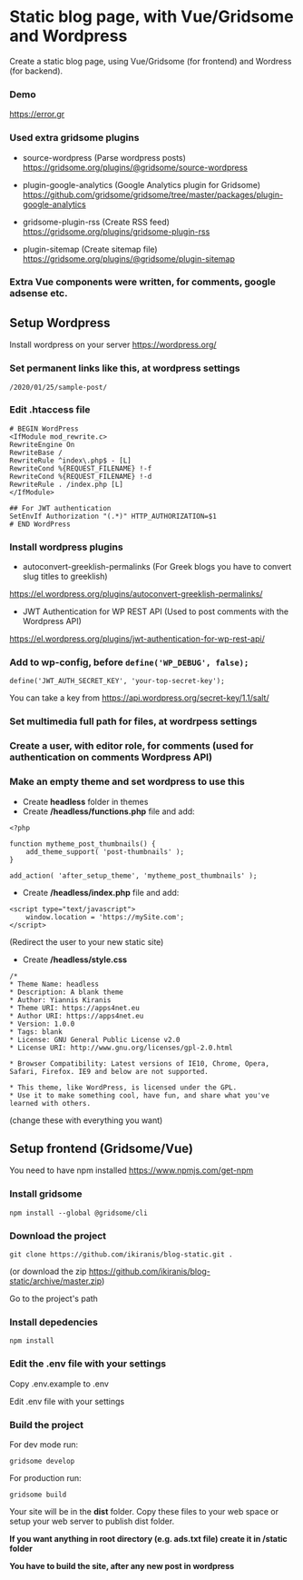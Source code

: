 # Static blog page, with Vue/Gridsome and Wordpress

Create a static blog page, using Vue/Gridsome (for frontend) and Wordress (for backend).

### Demo

<https://error.gr>

### Used extra gridsome plugins

- source-wordpress (Parse wordpress posts)
<https://gridsome.org/plugins/@gridsome/source-wordpress>

- plugin-google-analytics (Google Analytics plugin for Gridsome)
<https://github.com/gridsome/gridsome/tree/master/packages/plugin-google-analytics>

- gridsome-plugin-rss (Create RSS feed)
<https://gridsome.org/plugins/gridsome-plugin-rss>

- plugin-sitemap (Create sitemap file)
<https://gridsome.org/plugins/@gridsome/plugin-sitemap>

### Extra Vue components were written, for comments, google adsense etc.

## Setup Wordpress 

Install wordpress on your server <https://wordpress.org/>

### Set permanent links like this, at wordpress settings

 `` /2020/01/25/sample-post/ ``

### Edit .htaccess file

```
# BEGIN WordPress
<IfModule mod_rewrite.c>
RewriteEngine On
RewriteBase /
RewriteRule ^index\.php$ - [L]
RewriteCond %{REQUEST_FILENAME} !-f
RewriteCond %{REQUEST_FILENAME} !-d
RewriteRule . /index.php [L]
</IfModule>

## For JWT authentication
SetEnvIf Authorization "(.*)" HTTP_AUTHORIZATION=$1
# END WordPress
```

### Install wordpress plugins

- autoconvert-greeklish-permalinks (For Greek blogs you have to convert slug titles to greeklish)

<https://el.wordpress.org/plugins/autoconvert-greeklish-permalinks/>

- JWT Authentication for WP REST API (Used to post comments with the Wordpress API)

<https://el.wordpress.org/plugins/jwt-authentication-for-wp-rest-api/>

### Add to wp-config, before ``define('WP_DEBUG', false);``

```
define('JWT_AUTH_SECRET_KEY', 'your-top-secret-key');
```

You can take a key from <https://api.wordpress.org/secret-key/1.1/salt/>

### Set multimedia full path for files, at wordrpess settings

### Create a user, with editor role, for comments (used for authentication on comments Wordpress API)

### Make an empty theme and set wordpress to use this

- Create **headless** folder in themes
- Create **/headless/functions.php** file and add:

```
<?php

function mytheme_post_thumbnails() {
    add_theme_support( 'post-thumbnails' );
}

add_action( 'after_setup_theme', 'mytheme_post_thumbnails' );
```

- Create **/headless/index.php** file and add:

```
<script type="text/javascript">
	window.location = 'https://mySite.com';
</script>
```

(Redirect the user to your new static site)

- Create **/headless/style.css**

```
/*
* Theme Name: headless
* Description: A blank theme
* Author: Yiannis Kiranis
* Theme URI: https://apps4net.eu
* Author URI: https://apps4net.eu
* Version: 1.0.0
* Tags: blank
* License: GNU General Public License v2.0
* License URI: http://www.gnu.org/licenses/gpl-2.0.html

* Browser Compatibility: Latest versions of IE10, Chrome, Opera, Safari, Firefox. IE9 and below are not supported.

* This theme, like WordPress, is licensed under the GPL.
* Use it to make something cool, have fun, and share what you've learned with others.
```

(change these with everything you want)

## Setup frontend (Gridsome/Vue)

You need to have npm installed <https://www.npmjs.com/get-npm>

### Install gridsome

```
npm install --global @gridsome/cli
```

### Download the project

```
git clone https://github.com/ikiranis/blog-static.git .
```

(or download the zip <https://github.com/ikiranis/blog-static/archive/master.zip>)

Go to the project's path

### Install depedencies

```
npm install
```

### Edit the .env file with your settings

Copy .env.example to .env

Edit .env file with your settings

### Build the project

For dev mode run:

```
gridsome develop
```

For production run:

```
gridsome build
```

Your site will be in the **dist** folder. Copy these files to your
web space or setup your web server to publish dist folder.

**If you want anything in root directory (e.g. ads.txt file) create it in /static folder**

**You have to build the site, after any new post in wordpress** 
